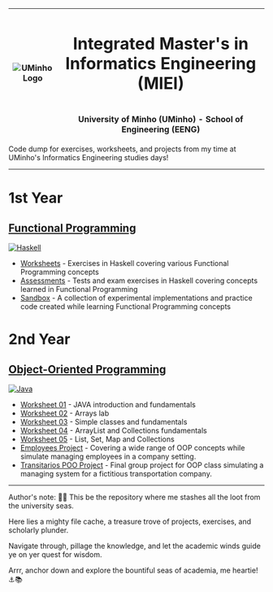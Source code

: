| ![UMinho Logo](https://www.eng.uminho.pt/SiteAssets/Logo.PNG) | <h1>Integrated Master's in Informatics Engineering (MIEI)</h1> <br> **University of Minho (UMinho) - School of Engineering (EENG)** |
| --- | --- |


Code dump for exercises, worksheets, and projects from my time at UMinho's Informatics Engineering studies days!

---

# 1st Year

## [Functional Programming](functional-programming)

[![Haskell](https://img.shields.io/static/v1?message=Haskell&logo=haskell&labelColor=5e5086&color=5c5c5c&logoColor=white&label=%20&style=plastic)](https://www.haskell.org/)


* [Worksheets](functional-programming/worksheets) - Exercises in Haskell covering various Functional Programming concepts
* [Assessments](functional-programming/assessments) - Tests and exam exercises in Haskell covering concepts learned in Functional Programming
* [Sandbox](functional-programming/sandbox) - A collection of experimental implementations and practice code created while learning Functional Programming concepts


# 2nd Year

## [Object-Oriented Programming](object-oriented-programming)

[![Java](https://img.shields.io/static/v1?message=Java&logo=openjdk&labelColor=%23ED8B00&color=5c5c5c&logoColor=white&label=%20&style=plastic)](https://www.java.com/)


* [Worksheet 01](object-oriented-programming/worksheet01) - JAVA introduction and fundamentals
* [Worksheet 02](object-oriented-programming/worksheet02) - Arrays lab
* [Worksheet 03](object-oriented-programming/worksheet03) - Simple classes and fundamentals
* [Worksheet 04](object-oriented-programming/worksheet04) - ArrayList<E> and Collections fundamentals
* [Worksheet 05](object-oriented-programming/worksheet05) - List<E>, Set<E>, Map<E> and Collections
* [Employees Project](object-oriented-programming/employees) - Covering a wide range of OOP concepts while simulate managing employees in a company setting.
* [Transitarios POO Project](object-oriented-programming/translei) - Final group project for OOP class simulating a managing system for a fictitious transportation company.

---

Author's note: 🏴‍☠️ This be the repository where me stashes all the loot from the university seas.

Here lies a mighty file cache, a treasure trove of projects, exercises, and scholarly plunder.

Navigate through, pillage the knowledge, and let the academic winds guide ye on yer quest for wisdom.

Arrr, anchor down and explore the bountiful seas of academia, me heartie! ⚓📚
